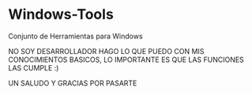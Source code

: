 # Windows-Tools
Conjunto de Herramientas para Windows

NO SOY DESARROLLADOR HAGO LO QUE PUEDO CON MIS CONOCIMIENTOS BASICOS, 
LO IMPORTANTE ES QUE LAS FUNCIONES LAS CUMPLE :) 

UN SALUDO Y GRACIAS POR PASARTE
